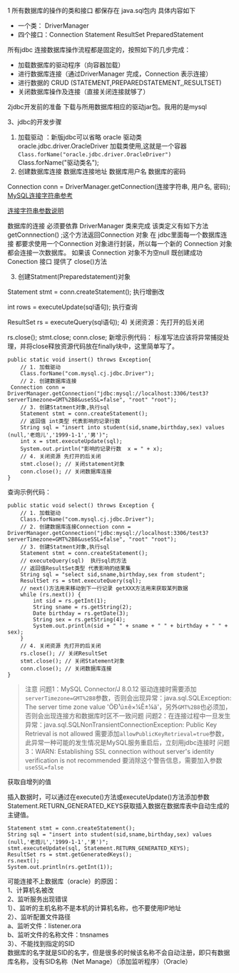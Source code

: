 
1 所有数据库的操作的类和接口 都保存在 java.sql包内
具体内容如下
* 一个类： DriverManager
* 四个接口：Connection  Statement ResultSet PreparedStatement


所有jdbc 连接数据库操作流程都是固定的，按照如下的几步完成：

* 加载数据库的驱动程序（向容器加载）
* 进行数据库连接（通过DriverManager 完成，Connection 表示连接）
* 进行数据的 CRUD (STATEMENT,PREPAREDSTATEMENT,,RESULTSET)
* 关闭数据库操作及连接（直接关闭连接就够了）



2jdbc开发前的准备
下载与所用数据库相应的驱动jar包。我用的是mysql



3、jdbc的开发步骤

1) 加载驱动 ：新版jdbc可以省略
oracle 驱动类 oracle.jdbc.driver.OracleDriver
加载类使用,这就是一个容器   ```Class.forName("oracle.jdbc.driver.OracleDriver")```  
Class.forName("驱动类名");
2) 创建数据库连接 
数据库连接地址
数据库用户名 
数据库的密码

Connection conn = DriverManager.getConnection(连接字符串, 用户名, 密码);  
[MySQL连接字符串参考](https://dev.mysql.com/doc/connector-j/8.0/en/connector-j-reference-jdbc-url-format.html)  

[连接字符串参数说明](https://dev.mysql.com/doc/connector-j/8.0/en/connector-j-reference-configuration-properties.html)


数据库的连接 必须要依靠 DriverManager 类来完成
该类定义有如下方法 getConnnection() ;这个方法返回Connection 对象
在 jdbc里面每一个数据库连接 都要求使用一个Connection 对象进行封装，所以每一个新的 Connection 对象 都会连接一次数据库。
如果该 Connection 对象不为空null 既创建成功
Conection 接口 提供了 close()方法

3) 创建Statment(Preparedstatement)对象

Statement stmt = conn.createStatement();
执行增删改

int rows = executeUpdate(sql语句);
执行查询

ResultSet rs = executeQuery(sql语句);
4) 关闭资源：先打开的后关闭

rs.close();
stmt.close;
conn.close;
新增示例代码：
标准写法应该将异常捕捉处理，并将close释放资源代码放在finally块中，这里简单写了。
```
public static void insert() throws Exception{
    // 1. 加载驱动
    Class.forName("com.mysql.cj.jdbc.Driver");
    // 2. 创建数据库连接
 Connection conn = DriverManager.getConnection("jdbc:mysql://localhost:3306/test3?serverTimezone=GMT%2B8&useSSL=false", "root" "root");
    // 3. 创建Statment对象,执行sql
    Statement stmt = conn.createStatement();
    // 返回值 int类型 代表影响的记录行数
    String sql = "insert into student(sid,sname,birthday,sex) values (null,'老炮儿','1999-1-1','男')";
    int x = stmt.executeUpdate(sql);
    System.out.println("影响的记录行数  x = " + x);
    // 4. 关闭资源 先打开的后关闭
    stmt.close(); // 关闭statement对象
    conn.close(); // 关闭数据库连接    
}
```
查询示例代码：
```
public static void select() throws Exception {
    // 1. 加载驱动
    Class.forName("com.mysql.cj.jdbc.Driver");
    // 2. 创建数据库连接Connection conn = DriverManager.getConnection("jdbc:mysql://localhost:3306/test3?serverTimezone=GMT%2B8&useSSL=false", "root" "root");
    // 3. 创建Statment对象,执行sql
    Statement stmt = conn.createStatement();
    // executeQuery(sql)  执行sql的方法
    // 返回值ResultSet类型 代表影响的结果集
    String sql = "select sid,sname,birthday,sex from student";
    ResultSet rs = stmt.executeQuery(sql);
    // next()方法用来移动到下一行记录 getXXX方法用来获取某列数据
    while (rs.next()) {
        int sid = rs.getInt(1);
        String sname = rs.getString(2);
        Date birthday = rs.getDate(3);
        String sex = rs.getString(4);
        System.out.println(sid + " " + sname + " " + birthday + " " + sex);
    }
    // 4. 关闭资源 先打开的后关闭
    rs.close(); // 关闭ResultSet
    stmt.close(); // 关闭Statement对象
    conn.close(); // 关闭数据库连接
}
```
> 注意
> 问题1：MySQL Connector/J 8.0.12 驱动连接时需要添加`serverTimezone=GMT%2B8`参数，否则会出现异常：java.sql.SQLException: The server time zone value 'ÖÐ¹ú±ê×¼Ê±¼ä'，另外`GMT%2B8`也必须加，否则会出现连接方和数据库时区不一致问题
> 问题2：在连接过程中一旦发生异常：java.sql.SQLNonTransientConnectionException: Public Key Retrieval is not allowed 需要添加`allowPublicKeyRetrieval=true`参数，此异常一种可能的发生情况是MySQL服务重启后，立刻用jdbc连接时
> 问题3：WARN: Establishing SSL connection without server's identity verification is not recommended 要消除这个警告信息，需要加入参数`useSSL=false`


获取自增列的值

插入数据时，可以通过在execute()方法或executeUpdate()方法添加参数Statement.RETURN_GENERATED_KEYS获取插入数据在数据库表中自动生成的主键值。
```
Statement stmt = conn.createStatement();
String sql = "insert into student(sid,sname,birthday,sex) values (null,'老炮儿','1999-1-1','男')";
stmt.executeUpdate(sql, Statement.RETURN_GENERATED_KEYS);
ResultSet rs = stmt.getGeneratedKeys();
rs.next();
System.out.println(rs.getInt(1));
```


可能连接不上数据库（oracle）的原因：  
1、计算机名被改  
2、监听服务出现错误  
      1）、监听的主机名称不是本机的计算机名称，也不要使用IP地址  
      2）、监听配置文件路径  
            a、监听文件：listener.ora  
            b、监听文件的名称文件：tnsnames  
      3）、不能找到指定的SID  
            数据库的名字就是SID的名字，但是很多的时候该名称不会自动注册，即只有数据库名称，没有SID名称（Net Manage）（添加监听程序）（Oracle）  

